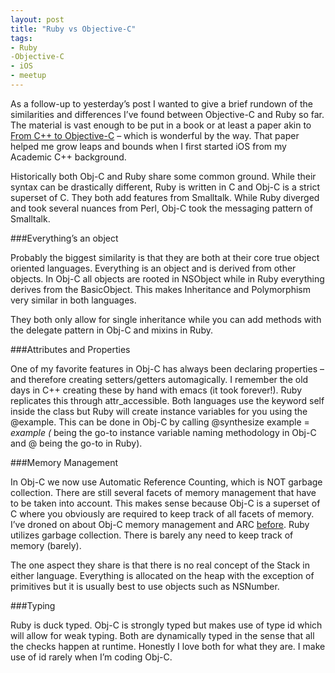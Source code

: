 ```yaml
---
layout: post
title: "Ruby vs Objective-C"
tags:
- Ruby
-Objective-C
- iOS
- meetup
---
```


As a follow-up to yesterday’s post I wanted to give a brief rundown of the similarities and differences I’ve found between Objective-C and Ruby so far. The material is vast enough to be put in a book or at least a paper akin to [From C++ to Objective-C](http://chachatelier.fr/programmation/fichiers/cpp-objc-en.pdf) – which is wonderful by the way. That paper helped me grow leaps and bounds when I first started iOS from my Academic C++ background.

Historically both Obj-C and Ruby share some common ground. While their syntax can be drastically different, Ruby is written in C and Obj-C is a strict superset of C. They both add features from Smalltalk.  While Ruby diverged and took several nuances from Perl, Obj-C took the messaging pattern of Smalltalk.

###Everything’s an object

Probably the biggest similarity is that they are both at their core true object oriented languages. Everything is an object and is derived from other objects. In Obj-C all objects are rooted in NSObject while in Ruby everything derives from the BasicObject. This makes Inheritance and Polymorphism very similar in both languages.

They both only allow for single inheritance while you can add methods with the delegate pattern in Obj-C and mixins in Ruby.

###Attributes and Properties

One of my favorite features in Obj-C has always been declaring properties – and therefore creating setters/getters automagically. I remember the old days in C++ creating these by hand with emacs (it took forever!). Ruby replicates this through attr_accessible.  Both languages use the keyword self inside the class but Ruby will create instance variables for you using the @example. This can be done in Obj-C by calling @synthesize example = _example (_ being the go-to instance variable naming methodology in Obj-C and @ being the go-to in Ruby).

###Memory Management

In Obj-C we now use Automatic Reference Counting, which is NOT garbage collection. There are still several facets of memory management that have to be taken into account. This makes sense because Obj-C is a superset of C where you obviously are required to keep track of all facets of memory.  I’ve droned on about Obj-C memory management and ARC [before]( http://wmtylerdavis.com/iOS-delegate-pattern/). Ruby utilizes garbage collection. There is barely any need to keep track of memory (barely).

The one aspect they share is that there is no real concept of the Stack in either language. Everything is allocated on the heap with the exception of primitives but it is usually best to use objects such as NSNumber.

###Typing

Ruby is duck typed. Obj-C is strongly typed but makes use of type id which will allow for weak typing. Both are dynamically typed in the sense that all the checks happen at runtime.  Honestly I love both for what they are. I make use of id rarely when I’m coding Obj-C.